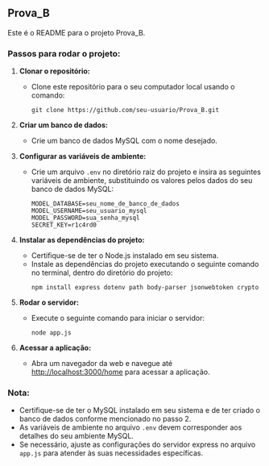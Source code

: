 ## Prova_B

Este é o README para o projeto Prova_B.

### Passos para rodar o projeto:

1. **Clonar o repositório:**
   - Clone este repositório para o seu computador local usando o comando:
     ```
     git clone https://github.com/seu-usuario/Prova_B.git
     ```

2. **Criar um banco de dados:**
   - Crie um banco de dados MySQL com o nome desejado.

3. **Configurar as variáveis de ambiente:**
   - Crie um arquivo `.env` no diretório raiz do projeto e insira as seguintes variáveis de ambiente, substituindo os valores pelos dados do seu banco de dados MySQL:
     ```
     MODEL_DATABASE=seu_nome_de_banco_de_dados
     MODEL_USERNAME=seu_usuario_mysql
     MODEL_PASSWORD=sua_senha_mysql
     SECRET_KEY=r1c4rd0
     ```

4. **Instalar as dependências do projeto:**
   - Certifique-se de ter o Node.js instalado em seu sistema.
   - Instale as dependências do projeto executando o seguinte comando no terminal, dentro do diretório do projeto:
     ```
     npm install express dotenv path body-parser jsonwebtoken crypto
     ```

5. **Rodar o servidor:**
   - Execute o seguinte comando para iniciar o servidor:
     ```
     node app.js
     ```

6. **Acessar a aplicação:**
   - Abra um navegador da web e navegue até [http://localhost:3000/home](http://localhost:3000/home) para acessar a aplicação.

### Nota:
- Certifique-se de ter o MySQL instalado em seu sistema e de ter criado o banco de dados conforme mencionado no passo 2.
- As variáveis de ambiente no arquivo `.env` devem corresponder aos detalhes do seu ambiente MySQL.
- Se necessário, ajuste as configurações do servidor express no arquivo `app.js` para atender às suas necessidades específicas.
